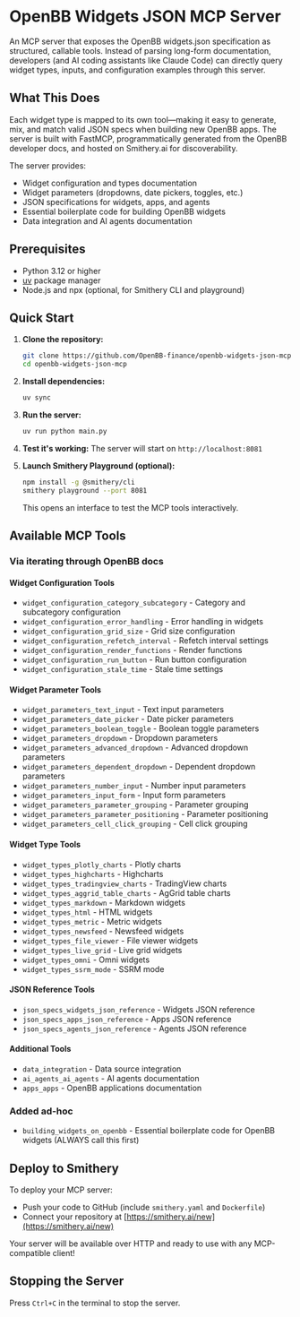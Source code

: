 # OpenBB Widgets JSON MCP Server

An MCP server that exposes the OpenBB widgets.json specification as structured, callable tools. Instead of parsing long-form documentation, developers (and AI coding assistants like Claude Code) can directly query widget types, inputs, and configuration examples through this server.

## What This Does

Each widget type is mapped to its own tool—making it easy to generate, mix, and match valid JSON specs when building new OpenBB apps. The server is built with FastMCP, programmatically generated from the OpenBB developer docs, and hosted on Smithery.ai for discoverability.

The server provides:
- Widget configuration and types documentation
- Widget parameters (dropdowns, date pickers, toggles, etc.)
- JSON specifications for widgets, apps, and agents
- Essential boilerplate code for building OpenBB widgets
- Data integration and AI agents documentation

## Prerequisites

- Python 3.12 or higher
- [uv](https://docs.astral.sh/uv/) package manager
- Node.js and npx (optional, for Smithery CLI and playground)

## Quick Start

1. **Clone the repository:**
   ```bash
   git clone https://github.com/OpenBB-finance/openbb-widgets-json-mcp.git
   cd openbb-widgets-json-mcp
   ```

2. **Install dependencies:**
   ```bash
   uv sync
   ```

3. **Run the server:**
   ```bash
   uv run python main.py
   ```

4. **Test it's working:**
   The server will start on `http://localhost:8081`

5. **Launch Smithery Playground (optional):**
   ```bash
   npm install -g @smithery/cli
   smithery playground --port 8081
   ```
   
   This opens an interface to test the MCP tools interactively.

## Available MCP Tools

### Via iterating through OpenBB docs

#### Widget Configuration Tools
- `widget_configuration_category_subcategory` - Category and subcategory configuration
- `widget_configuration_error_handling` - Error handling in widgets
- `widget_configuration_grid_size` - Grid size configuration
- `widget_configuration_refetch_interval` - Refetch interval settings
- `widget_configuration_render_functions` - Render functions
- `widget_configuration_run_button` - Run button configuration
- `widget_configuration_stale_time` - Stale time settings

#### Widget Parameter Tools  
- `widget_parameters_text_input` - Text input parameters
- `widget_parameters_date_picker` - Date picker parameters
- `widget_parameters_boolean_toggle` - Boolean toggle parameters
- `widget_parameters_dropdown` - Dropdown parameters
- `widget_parameters_advanced_dropdown` - Advanced dropdown parameters
- `widget_parameters_dependent_dropdown` - Dependent dropdown parameters
- `widget_parameters_number_input` - Number input parameters
- `widget_parameters_input_form` - Input form parameters
- `widget_parameters_parameter_grouping` - Parameter grouping
- `widget_parameters_parameter_positioning` - Parameter positioning
- `widget_parameters_cell_click_grouping` - Cell click grouping

#### Widget Type Tools
- `widget_types_plotly_charts` - Plotly charts
- `widget_types_highcharts` - Highcharts
- `widget_types_tradingview_charts` - TradingView charts
- `widget_types_aggrid_table_charts` - AgGrid table charts
- `widget_types_markdown` - Markdown widgets
- `widget_types_html` - HTML widgets
- `widget_types_metric` - Metric widgets
- `widget_types_newsfeed` - Newsfeed widgets
- `widget_types_file_viewer` - File viewer widgets
- `widget_types_live_grid` - Live grid widgets
- `widget_types_omni` - Omni widgets
- `widget_types_ssrm_mode` - SSRM mode

#### JSON Reference Tools
- `json_specs_widgets_json_reference` - Widgets JSON reference
- `json_specs_apps_json_reference` - Apps JSON reference
- `json_specs_agents_json_reference` - Agents JSON reference

#### Additional Tools
- `data_integration` - Data source integration
- `ai_agents_ai_agents` - AI agents documentation
- `apps_apps` - OpenBB applications documentation

### Added ad-hoc
- `building_widgets_on_openbb` - Essential boilerplate code for OpenBB widgets (ALWAYS call this first)


## Deploy to Smithery

To deploy your MCP server:
- Push your code to GitHub (include `smithery.yaml` and `Dockerfile`)
- Connect your repository at [https://smithery.ai/new](https://smithery.ai/new)

Your server will be available over HTTP and ready to use with any MCP-compatible client!

## Stopping the Server

Press `Ctrl+C` in the terminal to stop the server.
